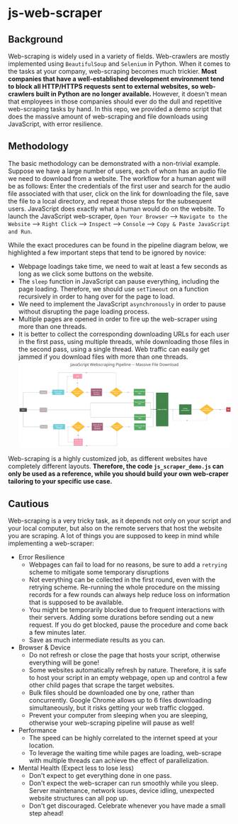 # js-web-scraper

## Background
Web-scraping is widely used in a variety of fields. Web-crawlers are mostly implemented using `BeautifulSoup` and `Selenium` in Python. When it comes to the tasks at your company, web-scraping becomes much trickier. <strong>Most companies that have a well-established development environment tend to block all HTTP/HTTPS requests sent to external websites, so web-crawlers built in Python are no longer available. </strong> However, it doesn't mean that employees in those companies should ever do the dull and repetitive web-scraping tasks by hand. In this repo, we provided a demo script that does the massive amount of web-scraping and file downloads using JavaScript, with error resilience.

## Methodology
The basic methodology can be demonstrated with a non-trivial example. Suppose we have a large number of users, each of whom has an audio file we need to download from a website. The workflow for a human agent will be as follows: Enter the credentials of the first user and search for the audio file associated with that user, click on the link for downloading the file, save the file to a local directory, and repeat those steps for the subsequent users. JavaScript does exactly what a human would do on the website. To launch the JavaScript web-scraper, `Open Your Browser` --> `Navigate to the Website` --> `Right Click` --> `Inspect` --> `Console` --> `Copy & Paste JavaScript and Run`.

While the exact procedures can be found in the pipeline diagram below, we highlighted a few important steps that tend to be ignored by novice:
* Webpage loadings take time, we need to wait at least a few seconds as long as we click some buttons on the website.
* The `sleep` function in JavaScript can pause everything, including the page loading. Therefore, we should use `setTimeout` on a function recursively in order to hang over for the page to load.
* We need to implement the JavaScript `asynchronously` in order to pause without disrupting the page loading process.
* Multiple pages are opened in order to fire up the web-scraper using more than one threads.
* It is better to collect the corresponding downloading URLs for each user in the first pass, using multiple threads, while downloading those files in the second pass, using a single thread. Web traffic can easily get jammed if you download files with more than one threads.
![Web-scraper Pipeline](Images/Workflow.png)

Web-scraping is a highly customized job, as different websites have completely different layouts. <strong>Therefore, the code `js_scraper_demo.js` can only be used as a reference, while you should build your own web-craper tailoring to your specific use case.</strong>

## Cautious
Web-scraping is a very tricky task, as it depends not only on your script and your local computer, but also on the remote servers that host the website you are scraping. A lot of things you are supposed to keep in mind while implementing a web-scraper:
* Error Resilience
  * Webpages can fail to load for no reasons, be sure to add a `retrying` scheme to mitigate some temporary disruptions
  * Not everything can be collected in the first round, even with the retrying scheme. Re-running the whole procedure on the missing records for a few rounds can always help reduce loss on information that is supposed to be available.
  * You might be temporarily blocked due to frequent interactions with their servers. Adding some durations before sending out a new request. If you do get blocked, pause the procedure and come back a few minutes later.
  * Save as much intermediate results as you can.
* Browser & Device
  * Do not refresh or close the page that hosts your script, otherwise everything will be gone!
  * Some websites automatically refresh by nature. Therefore, it is safe to host your script in an empty webpage, open up and control a few other child pages that scrape the target websites.
  * Bulk files should be downloaded one by one, rather than concurrently. Google Chrome allows up to 6 files downloading simultaneously, but it risks getting your web traffic clogged.
  * Prevent your computer from sleeping when you are sleeping, otherwise your web-scraping pipeline will pause as well!
* Performance
  * The speed can be highly correlated to the internet speed at your location.
  * To leverage the waiting time while pages are loading, web-scrape with multiple threads can achieve the effect of parallelization.
* Mental Health (Expect less to lose less)
  * Don't expect to get everything done in one pass.
  * Don't expect the web-scraper can run smoothly while you sleep. Server maintenance, network issues, device idling, unexpected website structures can all pop up.
  * Don't get discouraged. Celebrate whenever you have made a small step ahead!
